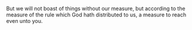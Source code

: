But we will not boast of things without our measure, but according to the measure of the rule which God hath distributed to us, a measure to reach even unto you.
